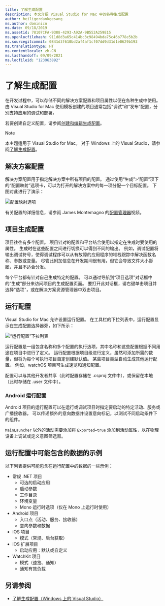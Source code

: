 ```yaml
---
title: 了解生成配置
description: 本文介绍 Visual Studio for Mac 中的各种生成配置
author: heiligerdankgesang
ms.author: dominicn
ms.date: 09/18/2019
ms.assetid: 78107CFA-9308-4293-A92A-9B552A259E15
ms.openlocfilehash: 911d8d3a65c414bc3c98494bda75c46b778e5b2b
ms.sourcegitcommit: 0841d3f610bd2af4af1cf07dd9d31d1e0629b193
ms.translationtype: HT
ms.contentlocale: zh-CN
ms.lasthandoff: 09/09/2021
ms.locfileid: "123963892"
---
```

# <a name="understanding-build-configurations"></a>了解生成配置

在开发过程中，可以存储不同的解决方案配置和项目属性以便在各种生成中使用。 由 Visual Studio for Mac 使用模板创建的项目通常包括“调试”和“发布”配置，分别支持应用的调试和部署。 

若要创建自定义配置，请参阅[创建和编辑生成配置](./create-and-edit-configurations.md)。

>[!NOTE]
>本主题适用于 Visual Studio for Mac。 对于 Windows 上的 Visual Studio，请参阅[了解生成配置](/visualstudio/ide/understanding-build-configurations)。

## <a name="solution-configurations"></a>解决方案配置

解决方案配置用于指定解决方案中所有项目的配置。 通过使用“生成”>“配置”项下的“配置映射”选项卡，可以为打开的解决方案中的每一项分配一个目标配置。 下图对此进行了演示：

![配置映射选项](media/projects-and-solutions-image3.png)

有关配置的详细信息，请参阅 James Montemagno 的[配置管理器](https://www.youtube.com/watch?v=tjSdkqYh5Vg)视频。

## <a name="project-build-configurations"></a>项目生成配置

项目往往有多个配置。 项目针对的配置和平台结合使用以指定在生成时要使用的属性。 生成时在这些配置之间进行切换可以得到不同的输出。 例如，调试配置将输出调试符号，使得调试程序可以从有故障的应用程序的堆栈跟踪中解决函数名称、参数或变量。 尽管此附加信息在开发期间很有用，但它会导致文件大小膨胀，并且不适合分发。

每个平台都有针对自己生成特定的配置。 可以通过导航到“项目选项”对话框中的“生成”部分来访问项目的生成配置页面。 要打开此对话框，请右键单击项目并选择“选项”，或在解决方案资源管理器中双击项目。

## <a name="run-configuration"></a>运行配置

Visual Studio for Mac 允许设置运行配置。 在工具栏的下拉列表中，运行配置显示在生成配置选择器旁，如下所示：

![“运行配置”下拉列表](media/projects-and-solutions-image8.png)

运行配置是一组包含名称和多个配置的执行选项，其中名称和这些配置根据不同用途在项目中进行了定义。 运行配置根据项目级进行定义，虽然可添加所需的数量，但将为每个可执行项目自定创建默认值。 某些项目类型自动生成其他运行配置。 例如，watchOS 项目可生成速览和通知配置。

配置可以与其他开发者共享（此时配置存储在 .csproj 文件中），或保留在本地（此时存储在 .user 文件中）。

### <a name="android-run-configurations"></a>Android 运行配置

Android 项目的运行配置可以在运行或调试项目时指定要启动的特定活动、服务或广播接收器。 可以传递额外的意向数据并设置意向标记，以测试不同启动条件下的组件。

`MainLauncher` 以外的活动需要添加将 `Exported=true` 添加到活动属性，以在物理设备上调试或定义意图筛选器。

## <a name="examples-of-data-that-might-be-included-in-run-configurations"></a>运行配置中可能包含的数据的示例

以下列表提供可能包含在运行配置中的数据的一些示例：

* 常规 .NET 项目
  * 可选的启动应用
  * 启动参数
  * 工作目录
  * 环境变量
  * Mono 运行时选项（仅在 Mono 上运行时使用）
* Android 项目
  * 入口点（活动、服务、接收器）
  * 意向参数和数据
* iOS 项目
  * 模式（常规、后台获取）
* iOS 扩展项目
  * 启动应用：默认或自定义
* WatchKit 项目
  * 模式（速览、通知）
  * 通知有效负载

## <a name="see-also"></a>另请参阅

- [了解生成配置（Windows 上的 Visual Studio）](/visualstudio/ide/understanding-build-configurations)